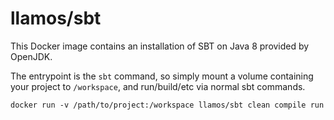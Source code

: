 # llamos/sbt

This Docker image contains an installation of SBT on Java 8 provided by OpenJDK.

The entrypoint is the `sbt` command, so simply mount a volume containing your project to `/workspace`, and run/build/etc via normal sbt commands.
```
docker run -v /path/to/project:/workspace llamos/sbt clean compile run
```
